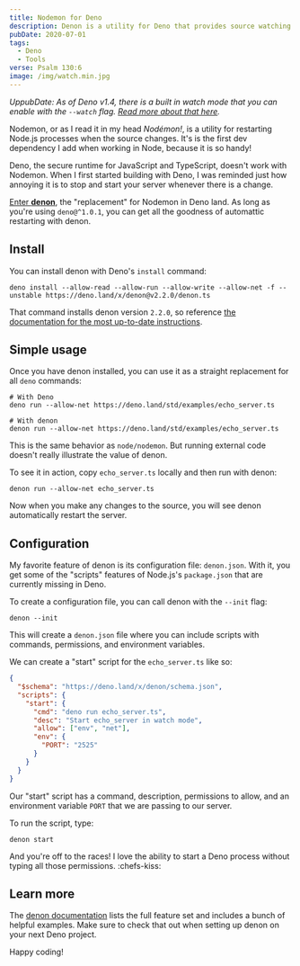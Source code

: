 ```yaml
---
title: Nodemon for Deno
description: Denon is a utility for Deno that provides source watching and process restarting just like Nodemon
pubDate: 2020-07-01
tags:
  - Deno
  - Tools
verse: Psalm 130:6
image: /img/watch.min.jpg
---
```


_UppubDate: As of Deno v1.4, there is a built in watch mode that you can enable with the `--watch` flag. [Read more about that here](https://deno.land/posts/v1.4#codedeno-run---watchcode)._

Nodemon, or as I read it in my head _Nodémon!_, is a utility for restarting Node.js processes when the source changes. It's is the first dev dependency I add when working in Node, because it is so handy!

Deno, the secure runtime for JavaScript and TypeScript, doesn't work with Nodemon. When I first started building with Deno, I was reminded just how annoying it is to stop and start your server whenever there is a change.

[Enter **denon**](https://deno.land/x/denon), the "replacement" for Nodemon in Deno land. As long as you're using `deno@^1.0.1`, you can get all the goodness of automattic restarting with denon.

## Install

You can install denon with Deno's `install` command:

```shell
deno install --allow-read --allow-run --allow-write --allow-net -f --unstable https://deno.land/x/denon@v2.2.0/denon.ts
```

That command installs denon version `2.2.0`, so reference [the documentation for the most up-to-date instructions](https://deno.land/x/denon#install).

## Simple usage

Once you have denon installed, you can use it as a straight replacement for all `deno` commands:

```shell
# With Deno
deno run --allow-net https://deno.land/std/examples/echo_server.ts

# With denon
denon run --allow-net https://deno.land/std/examples/echo_server.ts
```

This is the same behavior as `node/nodemon`. But running external code doesn't really illustrate the value of denon.

To see it in action, copy `echo_server.ts` locally and then run with denon:

```shell
denon run --allow-net echo_server.ts
```

Now when you make any changes to the source, you will see denon automatically restart the server.

## Configuration

My favorite feature of denon is its configuration file: `denon.json`. With it, you get some of the "scripts" features of Node.js's `package.json` that are currently missing in Deno.

To create a configuration file, you can call denon with the `--init` flag:

```shell
denon --init
```

This will create a `denon.json` file where you can include scripts with commands, permissions, and environment variables.

We can create a "start" script for the `echo_server.ts` like so:

```json
{
  "$schema": "https://deno.land/x/denon/schema.json",
  "scripts": {
    "start": {
      "cmd": "deno run echo_server.ts",
      "desc": "Start echo_server in watch mode",
      "allow": ["env", "net"],
      "env": {
        "PORT": "2525"
      }
    }
  }
}
```

Our "start" script has a command, description, permissions to allow, and an environment variable `PORT` that we are passing to our server.

To run the script, type:

```shell
denon start
```

And you're off to the races! I love the ability to start a Deno process without typing all those permissions. :chefs-kiss:

## Learn more

The [denon documentation](https://deno.land/x/denon) lists the full feature set and includes a bunch of helpful examples. Make sure to check that out when setting up denon on your next Deno project.

Happy coding!
